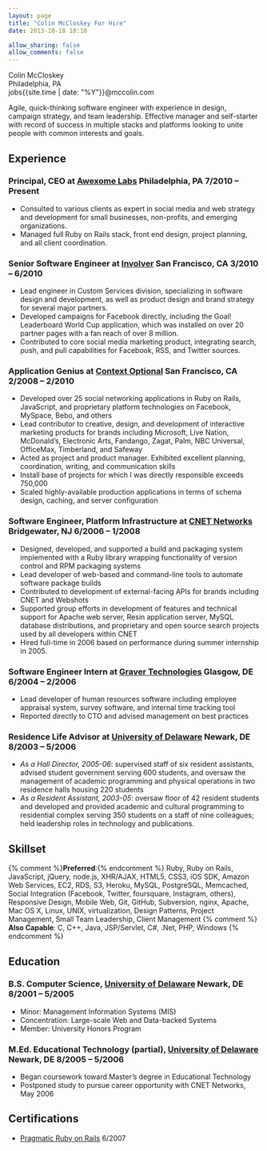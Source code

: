 ```yaml
---
layout: page
title: "Colin McCloskey For Hire"
date: 2013-10-18 18:10

allow_sharing: false
allow_comments: false
---
```


Colin McCloskey  
Philadelphia, PA  
jobs{{site.time | date: "%Y"}}@mccolin.com

Agile, quick-thinking software engineer with experience in design, campaign strategy,
and team leadership. Effective manager and self-starter with record of success in
multiple stacks and platforms looking to unite people with common interests and goals.


## Experience

### Principal, CEO at [Awexome Labs](http://awexomelabs.com) <span class="joblocation">Philadelphia, PA</span> <span class="jobdates">7/2010 &ndash; Present</span>
 - Consulted to various clients as expert in social media and web strategy and development for small businesses, non-profits, and emerging organizations.
 - Managed full Ruby on Rails stack, front end design, project planning, and all client coordination.


### Senior Software Engineer at [Involver](http://involver.com) <span class="joblocation">San Francisco, CA</span> <span class="jobdates">3/2010 &ndash; 6/2010</span>
 - Lead engineer in Custom Services division, specializing in software design and development, as well as product design and brand strategy for several major partners.
 - Developed campaigns for Facebook directly, including the Goal! Leaderboard World Cup application, which was installed on over 20 partner pages with a fan reach of over 8 million.
 - Contributed to core social media marketing product, integrating search, push, and pull capabilities for Facebook, RSS, and Twitter sources.

### Application Genius at [Context Optional](http://contextoptional.com) <span class="joblocation">San Francisco, CA</span> <span class="jobdates">2/2008 &ndash; 2/2010</span>
 - Developed over 25 social networking applications in Ruby on Rails, JavaScript, and proprietary platform technologies on Facebook, MySpace, Bebo, and others
 - Lead contributor to creative, design, and development of interactive marketing products for brands including Microsoft, Live Nation, McDonald’s, Electronic Arts, Fandango, Zagat, Palm, NBC Universal, OfficeMax, Timberland, and Safeway
 - Acted as project and product manager. Exhibited excellent planning, coordination, writing, and communication skills
 - Install base of projects for which I was directly responsible exceeds 750,000
 - Scaled highly-available production applications in terms of schema design, caching, and server configuration

### Software Engineer, Platform Infrastructure at [CNET Networks](http://cnetnetworks.com) <span class="joblocation">Bridgewater, NJ</span> <span class="jobdates">6/2006 &ndash; 1/2008</span>
 - Designed, developed, and supported a build and packaging system implemented with a Ruby library wrapping functionality of version control and RPM packaging systems
 - Lead developer of web-based and command-line tools to automate software package builds
 - Contributed to development of external-facing APIs for brands including CNET and Webshots
 - Supported group efforts in development of features and technical support for Apache web server, Resin application server, MySQL database distributions, and proprietary and open source search projects used by all developers within CNET
 - Hired full-time in 2006 based on performance during summer internship in 2005.

### Software Engineer Intern at [Graver Technologies](http://www.gravertech.com/) <span class="joblocation">Glasgow, DE</span> <span class="jobdates">6/2004 &ndash; 2/2006</span>
 - Lead developer of human resources software including employee appraisal system, survey software, and internal time tracking tool
 - Reported directly to CTO and advised management on best practices

### Residence Life Advisor at [University of Delaware](http://www.udel.edu/reslife) <span class="joblocation">Newark, DE</span> <span class="jobdates">8/2003 &ndash; 5/2006</span>
 - *As a Hall Director, 2005-06*: supervised staff of six resident assistants, advised student government serving 600 students, and oversaw the management of academic programming and physical operations in two residence halls housing 220 students</li>
 - *As a Resident Assistant, 2003-05*: oversaw floor of 42 resident students and developed and provided academic and cultural programming to residential complex serving 350 students on a staff of nine colleagues; held leadership roles in technology and publications.</li>


## Skillset

{% comment %}**Preferred**:{% endcomment %}
Ruby, Ruby on Rails, JavaScript, jQuery, node.js, XHR/AJAX, HTML5, CSS3, iOS SDK, Amazon Web Services, EC2, RDS, 
S3, Heroku, MySQL, PostgreSQL, Memcached, Social Integration (Facebook, Twitter, foursquare, Instagram, others),
Responsive Design, Mobile Web, Git, GitHub, Subversion, nginx, Apache, Mac OS X, Linux, UNIX, virtualization, 
Design Patterns, Project Management, Small Team Leadership, Client Management
{% comment %}
**Also Capable**: C, C++, Java, JSP/Servlet, C#, .Net, PHP, Windows 
{% endcomment %}


## Education

### B.S. Computer Science, [University of Delaware](http://udel.edu) <span class="joblocation">Newark, DE</span> <span class="jobdates">8/2001 &ndash; 5/2005</span>
 - Minor: Management Information Systems (MIS)
 - Concentration: Large-scale Web and Data-backed Systems
 - Member: University Honors Program

### M.Ed. Educational Technology (partial), [University of Delaware](http://udel.edu) <span class="joblocation">Newark, DE</span> <span class="jobdates">8/2005 &ndash; 5/2006</span>
 - Began coursework toward Master’s degree in Educational Technology
 - Postponed study to pursue career opportunity with CNET Networks, May 2006


## Certifications
 - [Pragmatic Ruby on Rails](http://pragmaticstudio.com/) 6/2007

